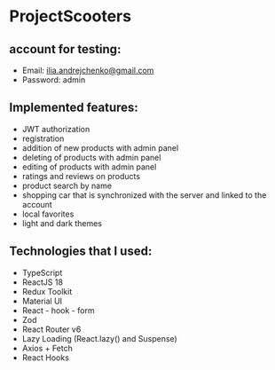# ProjectScooters

## account for testing:
* Email: ilia.andrejchenko@gmail.com 
* Password: admin


## Implemented features:

* JWT authorization
* registration
* addition of new products with admin panel
* deleting of products with admin panel
* editing of products with admin panel
* ratings and reviews on products
* product search by name
* shopping car that is synchronized with the server and linked to the account
* local favorites
* light and dark themes


## Technologies that I used:

* TypeScript
* ReactJS 18
* Redux Toolkit
* Material UI
* React - hook - form
* Zod
* React Router v6
* Lazy Loading (React.lazy() and Suspense)
* Axios + Fetch
* React Hooks
